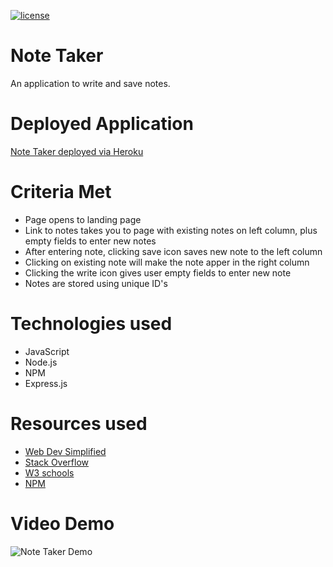 [![license](https://img.shields.io/github/license/DAVFoundation/captain-n3m0.svg?style=flat-square)](https://github.com/DAVFoundation/captain-n3m0/blob/master/LICENSE)

# Note Taker

An application to write and save notes.

# Deployed Application

[Note Taker deployed via Heroku](https://arcane-falls-85887.herokuapp.com/)

# Criteria Met

- Page opens to landing page
- Link to notes takes you to page with existing notes on left column, plus empty fields to enter new notes
- After entering note, clicking save icon saves new note to the left column
- Clicking on existing note will make the note apper in the right column
- Clicking the write icon gives user empty fields to enter new note
- Notes are stored using unique ID's

# Technologies used

- JavaScript
- Node.js
- NPM
- Express.js

# Resources used

- [Web Dev Simplified](https://www.youtube.com/channel/UCFbNIlppjAuEX4znoulh0Cw)
- [Stack Overflow](https://stackoverflow.com/)
- [W3 schools](https://www.w3schools.com/)
- [NPM](https://www.npmjs.com/)

# Video Demo

![Note Taker Demo](https://i.imgur.com/8CQzsvU.gif)
